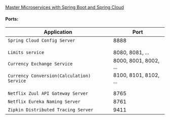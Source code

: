 [Master Microservices with Spring Boot and Spring Cloud](https://www.udemy.com/microservices-with-spring-boot-and-spring-cloud/)

#### Ports:

| **Application** | **Port** |
| --- | --- |
| `Spring Cloud Config Server` | 8888 |
| | | |
| | | |
| `Limits service` | 8080, 8081, ... |
| `Currency Exchange Service` | 8000, 8001, 8002, ... |
| `Currency Conversion(Calculation) Service` | 8100, 8101, 8102, ... |
| | | |
| | | |
| `Netflix Zuul API Gateway Server` | 8765 |
| `Netflix Eureka Naming Server` | 8761 |
| `Zipkin Distributed Tracing Server` | 9411 |